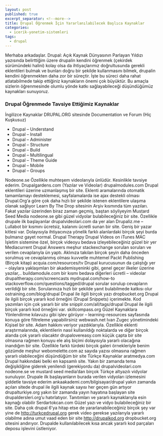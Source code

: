 ```yaml
---
layout: post
published: true
excerpt_separator: <!--more-->
title: Drupal Öğrenmek İçin Yararlanılabilecek Başlıca Kaynaklar
categories:
  - icerik-yonetim-sistemleri
tags:
  - drupal
---
```

Merhaba arkadaşlar. Drupal: Açık Kaynak Dünyasının Parlayan Yıldızı yazısında belirttiğim üzere drupalin kendini öğrenmek (çekirdek sürümündeki halini) kolay olsa da ihtiyaçlarımız doğrultusunda gerekli eklentileri bulmak ve bunları doğru bir şekilde kullanmasını bilmek, drupalin kendini öğrenmekten daha zor bir süreçtir. İşte bu süreci daha rahat atlatabilmede takip ettiğiniz kaynakların önemi çok büyüktür. Bu amaçla sizlerin öğrenmesinde olumlu yönde katkı sağlayabileceği düşündüğümüz kaynakları sunuyoruz.

<!--more-->

### Drupal Öğrenmede Tavsiye Ettiğimiz Kaynaklar

İngilizce Kaynaklar
DRUPAL.ORG sitesinde Documentation ve Forum (Hiç Kuşkusuz)
- Drupal – Understand
- Drupal – Install
- Drupal – Administer
- Drupal – Structure
- Drupal – Build
- Drupal – Multilingual
- Drupal – Theme Guide
- Drupal – Mobile
- Drupal – Groups

Nodeone.se Özellikle muhteşem videolarıyla ünlüdür. Kesinlikle tavsiye ederim.
Drupalgardens.com (Yazılar ve Videolar)
drupalmodules.com Drupal eklentileri üzerine uzmanlaşmış bir site. Eklenti aramalarında otomatik tamamlamayı desteklemesi, sayfalamalarda ise ajax destekli olması Drupal.Org‘a göre çok daha hızlı bir şekilde istenen eklentilere ulaşıma olanak sağlıyor
Learn By The Drop  sitesinin Arşiv kısmında tüm yazıları. Fakat yazılar üzerinden biraz zaman geçmiş, baştan söyliyeyim
Mustard Seed Media nodeone.se gibi güzel vidyolar bulabileceğiniz bir site. Özellikle drupale ilk başlayanlar drupalvideolari.com da yer alan
Drupaliz.me – Lullabot bir kısmını ücretsiz, kalanını ücretli sunan bir site. Geniş bir yazar kitlesi var. Dolayısıyla ihtiyacınıza yönelik farklı alanlardaki birçok şeyi burda bulmanız gayet normal.
Drupal Therapy
Drupal Videos on iTunes  MAC İşletim sistemine özel, birçok videoyu bedava izleyebileceğiniz güzel bir yer
Mediacurrent
Drupal Answers meşhur stackexchange sorulan soruları ve verilen cevaplarıyla ün yaptı. Aklınıza takılan birçok şeyin daha önceden sorulmuş ve cevaplanmış olması kuvvetle muhtemel
Packt Publishing (Birçok kitap)
acquia.com/resources/tv Drupal kurucusunun da çalıştığı yer – olaylara yaklaşımları bir akademisyeninki gibi, genel geçer ilkeler üzerine yazılar,..
buildamodule.com bir kısmı bedava diğerleri ücretli – videolar
drupaltherapy.com/screencasts
mydrupal.com/how-to
stackoverflow.com/questions/tagged/drupal sorular sorulup cevapların verildiği bir site. Sorularınıza hızlı bir şekilde yanıt bulabilmede katkısı olur
ostraining.com/blog/drupal Drupal ile ilgili birçok yazı
dropbucket.org Drupal ile ilgili birçok yararlı kod örneğini (Drupal Snippets) içerimekte. Kod yazımları için çok yararlı bir site
snipplr.com/all/tags/drupal Drupal ile ilgili birçok yararlı kod örneğini var.
skillcompass.org Güzel Kaynaklara Yönlendirme kılavuzu gibi işlev görüyor – learning-resources sayfasında konuya göre filtreleme yapabilirsiniz
webwash.net Ivan Zugec yönetimindeki Kişisel bir site. Adam hakkını veriyor yazdıklarıyla. Özellikle eklenti araştırmalarında, eklentilerin nasıl kullanıldığı noktalarda ve diğer birçok alanda çok yararlı olacaktır
drupalovereasy.com küçük çapta bir site olmasına rağmen konuyu ele alış biçimi dolayısıyla yararlı olacağına inandığım bir site. Özellikle farklı türdeki birçok galeri örnekleriyle benim gözümde meşhur
webomelette.com az sayıda yazısı olmasına rağmen yararlı olabileceğini düşündüğüm bir site
Türkçe Kaynaklar
aratmedya.com Drupal hakkındaki belki en kapsamlı site. Yakın bir zamanda tema değişikliğine giderek yenilendi (gerekiyordu da)
drupalvideolari.com nodeone.se ve mustard seed media’dan birçok Türkçe altyazılı vidyolar sunuluyor. Drupale ilk başlayanların burada verilen vidyoları izlemesini şiddetle tavsiye ederim
ankaakademi.com/bilgisayar/drupal yakın zamanda açılan sitede drupal ile ilgili kaynak sayısı her geçen gün artıyor
drupalturkiye.org yakın bir zamanda yayın hayatına başlayan site drupaldersleri.org’u hatırlatıyor. Tanıtımları ve yararlı kaynaklarıyla esin kaynağı olabilir
Serdartokcan.com  Güzel yazı ve vidyo bulabileceğiniz bir site. Daha çok drupal 6’ya hitap etse de yararlanabileceğiniz birçok şey var yine de
http://turkcedrupal.org gerek video gerekse yazılarıyla yararlı olabilme adına umut vaad eden bir site
http://drupalkod.org  dropbucket.org sitesini andırıyor. Drupalde kullanılabilecek kısa ancak yararlı kod parçaları deposu işlevini üstleniyor.
